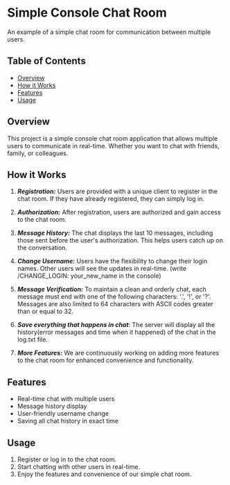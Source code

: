 # Simple Console Chat Room

An example of a simple chat room for communication between multiple users.

## Table of Contents

- [Overview](#overview)
- [How it Works](#how-it-works)
- [Features](#features)
- [Usage](#usage)

## Overview

This project is a simple console chat room application that allows multiple users to communicate in real-time. Whether you want to chat with friends, family, or colleagues.

## How it Works

1. ***Registration:*** Users are provided with a unique client to register in the chat room. If they have already registered, they can simply log in.

2. ***Authorization:*** After registration, users are authorized and gain access to the chat room.

3. ***Message History:*** The chat displays the last 10 messages, including those sent before the user's authorization. This helps users catch up on the conversation.

4. ***Change Username:*** Users have the flexibility to change their login names. Other users will see the updates in real-time. (write /CHANGE_LOGIN: your_new_name in the console)

5. ***Message Verification:*** To maintain a clean and orderly chat, each message must end with one of the following characters: '.', '!', or '?'. Messages are also limited to 64 characters with ASCII codes greater than or equal to 32.

6. ***Save everything that happens in chat***: The server will display all the history(error messages and time when it happened) of the chat in the log.txt file.

7. ***More Features:*** We are continuously working on adding more features to the chat room for enhanced convenience and functionality.

## Features

- Real-time chat with multiple users
- Message history display
- User-friendly username change
- Saving all chat history in exact time

## Usage

1. Register or log in to the chat room.
2. Start chatting with other users in real-time.
3. Enjoy the features and convenience of our simple chat room.
